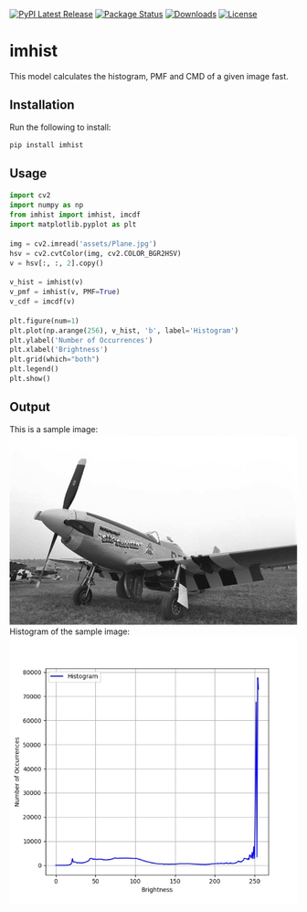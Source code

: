 [![PyPI Latest Release](https://img.shields.io/pypi/v/imhist.svg)](https://pypi.org/project/imhist/)
[![Package Status](https://img.shields.io/pypi/status/imhist.svg)](https://pypi.org/project/imhist/)
[![Downloads](https://pepy.tech/badge/imhist)](https://pepy.tech/project/imhist)
[![License](https://img.shields.io/pypi/l/imhist.svg)](https://github.com/Mamdasn/imhist/blob/main/LICENSE)

# imhist  
This model calculates the histogram, PMF and CMD of a given image fast.  

## Installation

Run the following to install:

```python
pip install imhist
```

## Usage  
```python
import cv2
import numpy as np
from imhist import imhist, imcdf
import matplotlib.pyplot as plt

img = cv2.imread('assets/Plane.jpg')
hsv = cv2.cvtColor(img, cv2.COLOR_BGR2HSV)
v = hsv[:, :, 2].copy()

v_hist = imhist(v)
v_pmf = imhist(v, PMF=True)
v_cdf = imcdf(v)

plt.figure(num=1)
plt.plot(np.arange(256), v_hist, 'b', label='Histogram')
plt.ylabel('Number of Occurrences')
plt.xlabel('Brightness')
plt.grid(which="both")
plt.legend()
plt.show()
```  
## Output
This is a sample image:  
![Sample Image](https://raw.githubusercontent.com/Mamdasn/imhist/main/assets/Plane.jpg "Sample Image")  
Histogram of the sample image:  
![Histogram of the Sample Image](https://raw.githubusercontent.com/Mamdasn/imhist/main/assets/Plane-Histogram.jpg "Histogram of the Sample Image")
